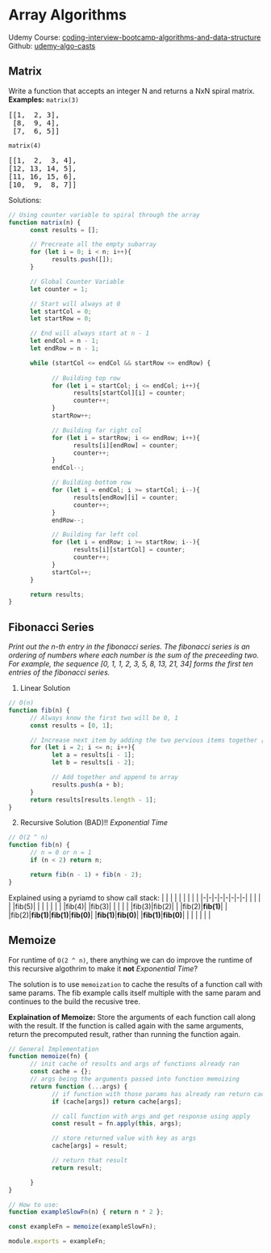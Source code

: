 # Array Algorithms
Udemy Course: [coding-interview-bootcamp-algorithms-and-data-structure](https://www.udemy.com/coding-interview-bootcamp-algorithms-and-data-structure) 
Github: [udemy-algo-casts](https://github.com/brettdawidowski/udemy-algo-casts) 

## Matrix
Write a function that accepts an integer N and returns a NxN spiral matrix.
**Examples:**
`matrix(3)`
<pre>
[[1,  2, 3],
 [8,  9, 4],
 [7,  6, 5]]
</pre>
`matrix(4)`
<pre>
[[1,  2,  3, 4],
[12, 13, 14, 5],
[11, 16, 15, 6],
[10,  9,  8, 7]]
</pre>

Solutions:
```javascript
// Using counter variable to spiral through the array
function matrix(n) {
      const results = [];

      // Precreate all the empty subarray 
      for (let i = 0; i < n; i++){
            results.push([]);
      }

      // Global Counter Variable
      let counter = 1;

      // Start will always at 0
      let startCol = 0;
      let startRow = 0;

      // End will always start at n - 1
      let endCol = n - 1;
      let endRow = n - 1;

      while (startCol <= endCol && startRow <= endRow) {
            
            // Building top row 
            for (let i = startCol; i <= endCol; i++){
                  results[startCol][i] = counter;
                  counter++;
            }
            startRow++;

            // Building far right col
            for (let i = startRow; i <= endRow; i++){
                  results[i][endRow] = counter;
                  counter++;
            }
            endCol--;

            // Building bottom row 
            for (let i = endCol; i >= startCol; i--){
                  results[endRow][i] = counter;
                  counter++;
            }
            endRow--;

            // Building far left col
            for (let i = endRow; i >= startRow; i--){
                  results[i][startCol] = counter;
                  counter++;
            }
            startCol++;
      }

      return results;
}
```






## Fibonacci Series
*Print out the n-th entry in the fibonacci series. The fibonacci series is an ordering of numbers where each number is the sum of the preceeding two. For example, the sequence [0, 1, 1, 2, 3, 5, 8, 13, 21, 34] forms the first ten entries of the fibonacci series.*

1. Linear Solution
```javascript
// O(n)
function fib(n) {
      // Always know the first two will be 0, 1
      const results = [0, 1];

      // Increase next item by adding the two pervious items together [5, 8, 13]
      for (let i = 2; i <= n; i++){
            let a = results[i - 1];
            let b = results[i - 2];

            // Add together and append to array
            results.push(a + b);
      }
      return results[results.length - 1];
}
```
2. Recursive Solution (BAD)!! *Exponential Time*
```javascript
// O(2 ^ n) 
function fib(n) {
      // n = 0 or n = 1
      if (n < 2) return n;

      return fib(n - 1) + fib(n - 2);
}
```
Explained using a pyriamd to show call stack:
| | | | | | | | |
|-|-|-|-|-|-|-|-|
| | | | |fib(5)| | | |
| | | |fib(4)| |fib(3)| | |
| | |fib(3)|fib(2)| | |fib(2)|**fib(1)**| 
| |fib(2)|**fib(1)**|**fib(1)**|**fib(0)**| |**fib(1)**|**fib(0)**|
|**fib(1)**|**fib(0)**| | | | | | |

## Memoize 
For runtime of `O(2 ^ n)`, there anything we can do improve the runtime of this recursive algothrim to make it **not** *Exponential Time*? 

The solution is to use `memoization` to cache the results of a function call with same params. The fib example calls itself multiple with the same param and continues to the build the recusive tree.

**Explaination of Memoize:** Store the arguments of each function call along with the result. If the function is called again with the same arguments, return the precomputed result, rather than running the function again.
```javascript
// General Implementation
function memoize(fn) {
      // init cache of results and args of functions already ran
      const cache = {};
      // args being the arguments passed into function memoizing
      return function (...args) {
            // if function with those params has already ran return cached result
            if (cache[args]) return cache[args];

            // call function with args and get response using apply
            const result = fn.apply(this, args);

            // store returned value with key as args
            cache[args] = result;

            // return that result
            return result;

      }
}

// How to use:
function exampleSlowFn(n) { return n * 2 };

const exampleFn = memoize(exampleSlowFn);

module.exports = exampleFn;
```
